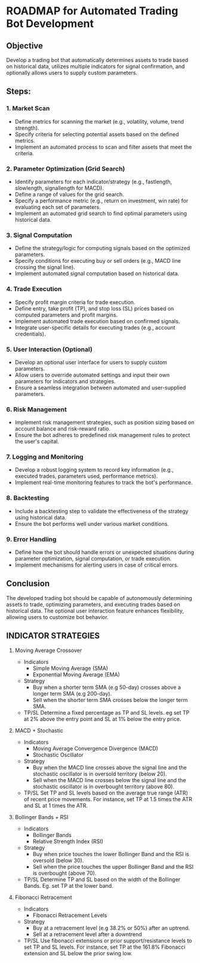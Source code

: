 # ROADMAP for Automated Trading Bot Development

## Objective

Develop a trading bot that automatically determines assets to trade based on historical data, utilizes multiple indicators for signal confirmation, and optionally allows users to supply custom parameters.

## Steps:

### 1. Market Scan

- Define metrics for scanning the market (e.g., volatility, volume, trend strength).
- Specify criteria for selecting potential assets based on the defined metrics.
- Implement an automated process to scan and filter assets that meet the criteria.

### 2. Parameter Optimization (Grid Search)

- Identify parameters for each indicator/strategy (e.g., fastlength, slowlength, signallength for MACD).
- Define a range of values for the grid search.
- Specify a performance metric (e.g., return on investment, win rate) for evaluating each set of parameters.
- Implement an automated grid search to find optimal parameters using historical data.

### 3. Signal Computation

- Define the strategy/logic for computing signals based on the optimized parameters.
- Specify conditions for executing buy or sell orders (e.g., MACD line crossing the signal line).
- Implement automated signal computation based on historical data.

### 4. Trade Execution

- Specify profit margin criteria for trade execution.
- Define entry, take profit (TP), and stop loss (SL) prices based on computed parameters and profit margins.
- Implement automated trade execution based on confirmed signals.
- Integrate user-specific details for executing trades (e.g., account credentials).

### 5. User Interaction (Optional)

- Develop an optional user interface for users to supply custom parameters.
- Allow users to override automated settings and input their own parameters for indicators and strategies.
- Ensure a seamless integration between automated and user-supplied parameters.

### 6. Risk Management

- Implement risk management strategies, such as position sizing based on account balance and risk-reward ratio.
- Ensure the bot adheres to predefined risk management rules to protect the user's capital.

### 7. Logging and Monitoring

- Develop a robust logging system to record key information (e.g., executed trades, parameters used, performance metrics).
- Implement real-time monitoring features to track the bot's performance.

### 8. Backtesting

- Include a backtesting step to validate the effectiveness of the strategy using historical data.
- Ensure the bot performs well under various market conditions.

### 9. Error Handling

- Define how the bot should handle errors or unexpected situations during parameter optimization, signal computation, or trade execution.
- Implement mechanisms for alerting users in case of critical errors.

## Conclusion

The developed trading bot should be capable of autonomously determining assets to trade, optimizing parameters, and executing trades based on historical data. The optional user interaction feature enhances flexibility, allowing users to customize bot behavior.

## INDICATOR STRATEGIES

1. Moving Average Crossover
   - Indicators
     - Simple Moving Average (SMA)
     - Exponential Moving Average (EMA)
   - Strategy
     - Buy when a shorter term SMA (e.g 50-day) crosses above a longer term SMA (e.g 200-day).
     - Sell when the shorter term SMA crosses below the longer term SMA.
   - TP/SL
     Determine a fixed percentage as TP and SL levels. eg set TP at 2% above the entry point
     and SL at 1% below the entry price.
1. MACD + Stochastic

   - Indicators
     - Moving Average Convergence Divergence (MACD)
     - Stochastic Oscillator
   - Strategy
     - Buy when the MACD line crosses above the signal line and the stochastic oscillator is
       in oversold territory (below 20).
     - Sell when the MACD line crosses below the signal line and the stochastic oscillator is in overbought territory (above 80).
   - TP/SL
     Set TP and SL levels based on the average true range (ATR) of recent price movements.
     For instance, set TP at 1.5 times the ATR and SL at 1 times the ATR.

1. Bollinger Bands + RSI

   - Indicators
     - Bollinger Bands
     - Relative Strength Index (RSI)
   - Strategy
     - Buy when price touches the lower Bollinger Band and the RSI is oversold (below 30).
     - Sell when the price touches the upper Bollinger Band and the RSI is overbought (above 70).
   - TP/SL
     Determine TP and SL based on the width of the Bollinger Bands. Eg. set TP at the lower band.

1. Fibonacci Retracement
   - Indicators
     - Fibonacci Retracement Levels
   - Strategy
     - Buy at a retracement level (e.g 38.2% or 50%) after an uptrend.
     - Sell at a retracement
       level after a downtrend
   - TP/SL
     Use fibonacci extensions or prior support/resistance levels to set TP and SL levels.
     For instance, set TP at the 161.8% Fibonacci extension and SL below the prior swing low.

